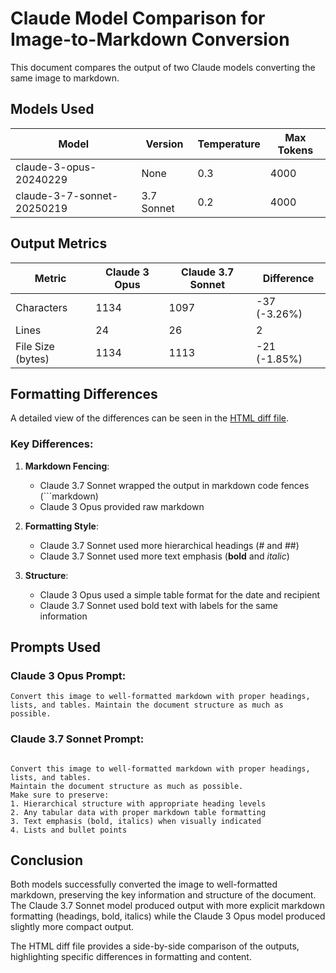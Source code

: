 # Claude Model Comparison for Image-to-Markdown Conversion

This document compares the output of two Claude models converting the same image to markdown.

## Models Used

| Model | Version | Temperature | Max Tokens |
|-------|---------|-------------|------------|
| claude-3-opus-20240229 | None | 0.3 | 4000 |
| claude-3-7-sonnet-20250219 | 3.7 Sonnet | 0.2 | 4000 |

## Output Metrics

| Metric | Claude 3 Opus | Claude 3.7 Sonnet | Difference |
|--------|--------------|-------------------|------------|
| Characters | 1134 | 1097 | -37 (-3.26%) |
| Lines | 24 | 26 | 2 |
| File Size (bytes) | 1134 | 1113 | -21 (-1.85%) |

## Formatting Differences

A detailed view of the differences can be seen in the [HTML diff file](claude_model_diff.html).

### Key Differences:

1. **Markdown Fencing**: 
   - Claude 3.7 Sonnet wrapped the output in markdown code fences (```markdown)
   - Claude 3 Opus provided raw markdown

2. **Formatting Style**:
   - Claude 3.7 Sonnet used more hierarchical headings (# and ##)
   - Claude 3.7 Sonnet used more text emphasis (**bold** and *italic*)

3. **Structure**:
   - Claude 3 Opus used a simple table format for the date and recipient
   - Claude 3.7 Sonnet used bold text with labels for the same information

## Prompts Used

### Claude 3 Opus Prompt:
```
Convert this image to well-formatted markdown with proper headings, lists, and tables. Maintain the document structure as much as possible.
```

### Claude 3.7 Sonnet Prompt:
```

Convert this image to well-formatted markdown with proper headings, lists, and tables.
Maintain the document structure as much as possible.
Make sure to preserve:
1. Hierarchical structure with appropriate heading levels
2. Any tabular data with proper markdown table formatting
3. Text emphasis (bold, italics) when visually indicated
4. Lists and bullet points

```

## Conclusion

Both models successfully converted the image to well-formatted markdown, preserving the key information and structure of the document. The Claude 3.7 Sonnet model produced output with more explicit markdown formatting (headings, bold, italics) while the Claude 3 Opus model produced slightly more compact output.

The HTML diff file provides a side-by-side comparison of the outputs, highlighting specific differences in formatting and content.
